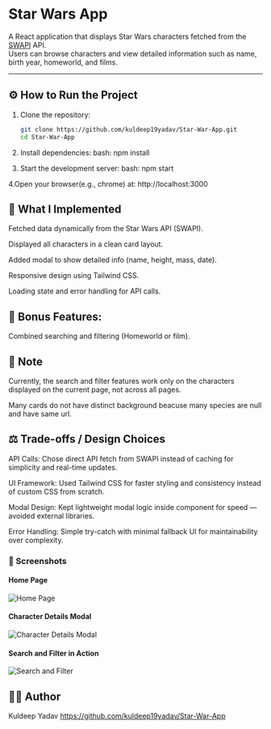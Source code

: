 # Star Wars App

A React application that displays Star Wars characters fetched from the [SWAPI](https://swapi.dev/) API.  
Users can browse characters and view detailed information such as name, birth year, homeworld, and films.

---

## ⚙️ How to Run the Project

1. Clone the repository:
   ```bash
   git clone https://github.com/kuldeep19yadav/Star-War-App.git
   cd Star-War-App
   
2. Install dependencies:
bash: 
npm install

3. Start the development server:
bash: 
npm start

4.Open your browser(e.g., chrome) at: 
http://localhost:3000


## 🧩 What I Implemented
Fetched data dynamically from the Star Wars API (SWAPI).

Displayed all characters in a clean card layout.

Added modal to show detailed info (name, height, mass, date).

Responsive design using Tailwind CSS.

Loading state and error handling for API calls.


## 🎁 Bonus Features:

Combined searching and filtering (Homeworld or film).

## 📝 Note

Currently, the search and filter features work only on the characters displayed on the current page, not across all pages.

Many cards do not have distinct background beacuse many species are null and have same url.


## ⚖️ Trade-offs / Design Choices
API Calls: Chose direct API fetch from SWAPI instead of caching for simplicity and real-time updates.

UI Framework: Used Tailwind CSS for faster styling and consistency instead of custom CSS from scratch.

Modal Design: Kept lightweight modal logic inside component for speed — avoided external libraries.

Error Handling: Simple try-catch with minimal fallback UI for maintainability over complexity.


### 📸 Screenshots

#### Home Page  
![Home Page](./screenshots/home.png)

#### Character Details Modal  
![Character Details Modal](./screenshots/modal.png)

#### Search and Filter in Action  
![Search and Filter](./screenshots/search-filter.png)


## 👨‍💻 Author
Kuldeep Yadav
https://github.com/kuldeep19yadav/Star-War-App
